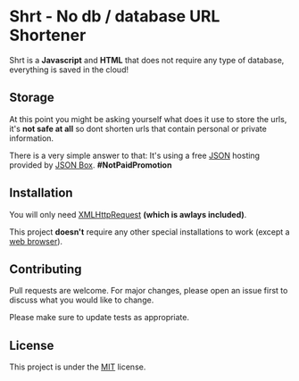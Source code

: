 # Shrt - No db / database URL Shortener

Shrt is a **Javascript** and **HTML** that does not require any type of database, everything is saved in the cloud!

## Storage

At this point you might be asking yourself what does it use to store the urls, it's **not safe at all** so dont shorten urls that contain personal or private information.

There is a very simple answer to that: It's using a free [JSON](https://en.wikipedia.org/wiki/JSON) hosting provided by [JSON Box](https://jsonbox.io). **#NotPaidPromotion**

## Installation

You will only need [XMLHttpRequest](https://developer.mozilla.org/en-US/docs/Web/API/XMLHttpRequest) **(which is awlays included)**.

This project **doesn't** require any other special installations to work (except a [web browser](https://en.wikipedia.org/wiki/Web_browser)).

## Contributing
Pull requests are welcome. For major changes, please open an issue first to discuss what you would like to change.

Please make sure to update tests as appropriate.

## License
This project is under the [MIT](https://choosealicense.com/licenses/mit) license.
